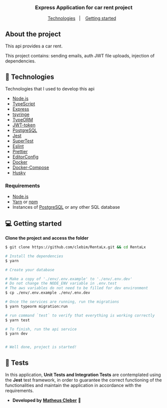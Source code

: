 <h3 align="center">
  Express Application for car rent project
</h3>

<p align="center">
  <a href="#-technologies">Technologies</a>&nbsp;&nbsp;&nbsp;|&nbsp;&nbsp;&nbsp;
  <a href="#-getting-started">Getting started</a>&nbsp;&nbsp;&nbsp;
</p>

## About the project

This api provides a car rent.

This project contains: sending emails, auth JWT
file uploads, injection of dependencies.

## 🚀 Technologies

Technologies that I used to develop this api

  - [Node.js](https://nodejs.org/en/)
  - [TypeScript](https://www.typescriptlang.org/)
  - [Express](https://expressjs.com/pt-br/)
  - [tsyringe](https://github.com/microsoft/tsyringe)
  - [TypeORM](https://typeorm.io/#/)
  - [JWT-token](https://jwt.io/)
  - [PostgreSQL](https://www.postgresql.org/)
  - [Jest](https://jestjs.io/)
  - [SuperTest](https://github.com/visionmedia/supertest)
  - [Eslint](https://eslint.org/)
  - [Prettier](https://prettier.io/)
  - [EditorConfig](https://editorconfig.org/)
  - [Docker](https://www.docker.com)
  - [Docker-Compose](https://docs.docker.com/compose/)
  - [Husky](https://typicode.github.io/husky/#/)

### Requirements

- [Node.js](https://nodejs.org/en/)
- [Yarn](https://classic.yarnpkg.com/) or [npm](https://www.npmjs.com/)
- Instances of [PostgreSQL](https://www.postgresql.org/) or any other SQL database

## 💻 Getting started

**Clone the project and access the folder**

```bash
$ git clone https://github.com/clebim/RentaLx.git && cd RentaLx
```
```bash
# Install the dependencies
$ yarn

# Create your database

# Make a copy of './env/.env.example' to './env/.env.dev'
# Do not change the NODE_ENV variable in .env.test
# The aws variables do not need to be filled for dev environment
$ cp ./env/.env.example ./env/.env.dev

# Once the services are running, run the migrations
$ yarn typeorm migration:run

# run command `test` to verify that everything is working correctly
$ yarn test

# To finish, run the api service
$ yarn dev


# Well done, project is started!
```
## :syringe: Tests
In this application, **Unit Tests and Integration Tests** are contemplated using the **Jest** test framework, in order to guarantee the correct functioning of the functionalities and maintain the application in accordance with the requirements. <br/>

- **Developed by** [**Matheus Cleber**](https://br.linkedin.com/in/matheus-cleber) 🤖
